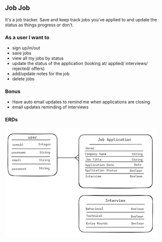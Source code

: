 ## Job Job
It's a job tracker. Save and keep track jobs you've applied to and update the status as things progress or don't. 

### As a user I want to
- sign up/in/out
- save jobs
- view all my jobs by status
- update the status of the application (looking at/ applied/ interviews/ rejected/ offers)
- add/update notes for the job
- delete jobs


### Bonus
- Have auto email updates to remind me when applications are closing
- email updates reminding of interviews


### ERDs
![](assets/ERD.PNG)